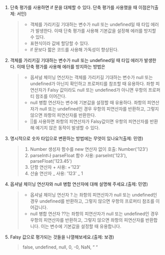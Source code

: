 1. 단축 평가를 사용하면 if 문을 대체할 수 있다. 단축 평가를 사용했을 때 이점은?(출제: 서인)
   > - 객체를 가리키길 기대하는 변수가 null 또는 undefined일 때 타입 에러가 발생한다. 이때 단축 평가를 사용해 기본값을 설정해 에러를 방지할 수 있다.
   > - 표현식이라 값에 할당할 수 있다.
   > - if 문보다 짧은 코드를 사용해 가독성이 향상된다.
2. 객체를 가리키길 기대하는 변수가 null 또는 undefined일 때 타입 에러가 발생한다. 이때 단축 평가를 사용해 에러를 방지하는 방법은

   > - 옵셔널 체이닝 연산자는 객체를 가리키길 기대하는 변수가 null 또는 undefined가 아닌지 확인하고 프로퍼티를 참조할 때 유용하다. 좌항 피연산자가 Falsy 값이라도 null 또는 undefined가 아니면 우항의 프로퍼티 참조를 이어간다.
   > - null 병합 연산자는 변수에 기본값을 설정할 때 유용하다. 좌항의 피연산자가 null 또는 undefined인 경우 우항의 피연산자를 반환하고, 그렇지 않으면 좌항의 피연산자를 반환한다.
   > - ||를 사용하면 좌항의 피연산자가 Falsy값이면 우항의 피연산자를 반환해 예기치 않은 동작이 발생할 수 있다.

3. 명시적으로 숫자 타입으로 변환하는 방법에는 무엇이 있나요?(출제: 민영)
   > 1. Number 생성자 함수를 new 연산자 없이 호출: Number('123')
   > 2. parseInt나 parseFloat 함수 사용: parseInt('123'), parseFloat('123.45')
   > 3. 단항 연산자 + 사용: +'123'
   > 4. 산술 연산자 _ 사용: '123' _ 1
4. 옵셔널 체이닝 연산자와 null 병합 연산자에 대해 설명해 주세요.(출제: 민영)
   > - 옵셔널 체이닝 연산자 ?.는 좌항의 피연산자가 null 또는 undefined인 경우 undefined를 반환하고, 그렇지 않으면 우항의 프로퍼티 참조를 이어갑니다.
   > - null 병합 연산자 ??는 좌항의 피연산자가 null 또는 undefined인 경우 우항의 피연산자를 반환하고, 그렇지 않으면 좌항의 피연산자를 반환합니다. 이는 변수에 기본값을 설정할 때 유용합니다.
5. Falsy 값으로 평가되는 것들을 나열해보세요.(출제: 보경)
   > false, undefined, null, 0, -0, NaN, “ “
